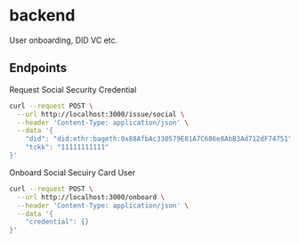 # backend

User onboarding, DID VC etc.

## Endpoints

Request Social Security Credential

```sh
curl --request POST \
  --url http://localhost:3000/issue/social \
  --header 'Content-Type: application/json' \
  --data '{
	"did": "did:ethr:bageth:0x88AfbAc330579E81A7C686e8AbB3Ad712dF74751",
	"tckk": "11111111111"
}'
```

Onboard Social Secuiry Card User

```sh
curl --request POST \
  --url http://localhost:3000/onboard \
  --header 'Content-Type: application/json' \
  --data '{
	"credential": {}
}'
```
